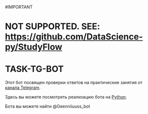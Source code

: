 #IMPORTANT

# **NOT SUPPORTED. SEE: https://github.com/DataScience-py/StudyFlow**


# TASK-TG-BOT

Этот бот посвящен проверки ответов на практические занятия от [канала Telegram](httpps://t.me/TipoBrain).

Здесь вы можете посмотреть реализацию бота на [Python](https://www.python.org/).

Бота вы можете найти @Geenniiuuss_bot
